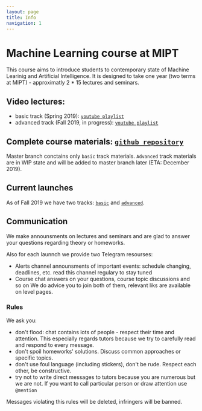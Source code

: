 ```yaml
---
layout: page
title: Info
navigation: 1
---
```


# Machine Learning course at MIPT

This course aims to introduce students to contemporary state of Machine Learinig and Artificial Intelligence.
It is designed to take one year (two terms at MIPT) - approximatly 2 * 15 lectures and seminars.

## Video lectures: 

* basic track (Spring 2019): [`youtube playlist`](https://www.youtube.com/playlist?list=PL4_hYwCyhAvasRqzz4w562ce0esEwS0Mt)
* advanced track (Fall 2019, in progress): [`youtube playlist`](https://www.youtube.com/playlist?list=PL4_hYwCyhAvZeq93ssEUaR47xhvs7IhJM)


## Complete course materials: [`github repository`](https://github.com/ml-mipt/ml-mipt)
Master branch conctains only `basic` track materials. `Advanced` track materials are in WIP state and will be added to master branch later (ETA: December 2019).

## Current launches

As of Fall 2019 we have two tracks: [`basic`](basic.md) and [`advanced`](advanced.md).

## Communication

We make announsments on lectures and seminars and are glad to answer your questions regarding theory or homeworks.

Also for each launnch we provide two Telegram resourses:
* Alerts channel
     announsments of important events: schedule changing, deadlines, etc.
     read this channel regulary to stay tuned
* Course chat
    answers on your questions, course topic discussions and so on
We do advice you to join both of them, relevant liks are available on level pages.

### Rules

We ask you:
- don't flood: chat contains lots of people - respect their time and attention.
    This especially regards tutors because we try to carefully read and respond to every message.
- don't spoil homeworks' solutions. Discuss common approaches or specific topics.
- don't use foul language (including stickers), don't be rude. Respect each other, be constructive.
- try not to write direct messages to tutors because you are numerous but we are not. If you want to call particular person or draw attention use `@mention`

Messages violating this rules will be deleted, infringers will be banned.
